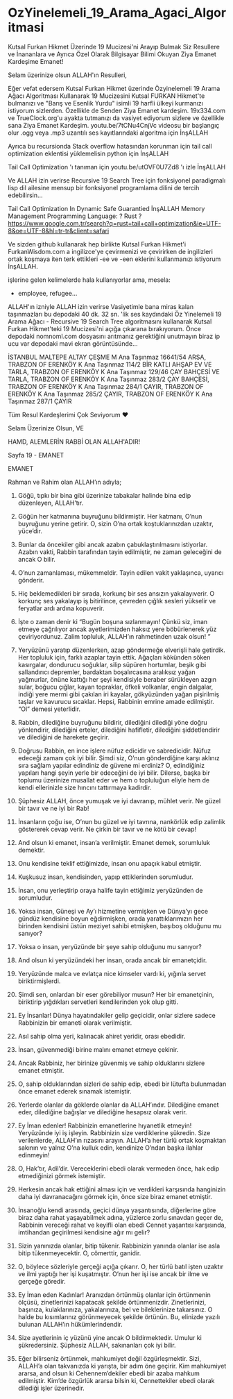 # OzYinelemeli_19_Arama_Agaci_Algoritmasi

Kutsal Furkan Hikmet Üzerinde 19 Mucizesi'ni Arayıp Bulmak Siz Resullere ve İnananlara ve Ayrıca Özel Olarak Bilgisayar Bilimi Okuyan Ziya Emanet Kardeşime Emanet!

Selam üzerinize olsun ALLAH'ın Resulleri,

Eğer vefat edersem Kutsal Furkan Hikmet üzerinde Özyinelemeli 19 Arama Ağacı Algoritması Kullanarak 19 Mucizesini Kutsal FURKAN Hikmet'te bulmanızı ve "Barış ve Esenlik Yurdu" isimli 19 harfli ülkeyi kurmanızı istiyorum sizlerden. Özellikle de Senden Ziya Emanet kardeşim. 19x334.com ve TrueClock.org'u ayakta tutmanızı da vasiyet ediyorum sizlere ve özellikle sana Ziya Emanet Kardeşim. youtu.be/7tCNu4CnjVc videosu bir başlangıç olur .ogg veya .mp3 uzantılı ses kayıtlarındaki algoritma için İnşALLAH

Ayrıca bu recursionda Stack overflow hatasından korunman için tail call optimization eklentisi yüklemelisin python için İnşALLAH

Tail Call Optimization 'ı tanıman için youtu.be/utOVF0U7Zd8 'ı izle İnşALLAH

Ve ALLAH izin verirse Recursive 19 Search Tree için fonksiyonel paradigmalı lisp dil ailesine mensup bir fonksiyonel programlama dilini de tercih edebilirsin...

Tail Call Optimization In Dynamic Safe Guarantied İnşALLAH Memory Management Programming Language: ? Rust ?
https://www.google.com.tr/search?q=rust+tail+call+optimization&ie=UTF-8&oe=UTF-8&hl=tr-tr&client=safari

Ve sizden github kullanarak hep birlikte Kutsal Furkan Hikmet'i FurkanWisdom.com a ingilizce'ye çevirmenizi ve çevirirken de ingilizleri ortak koşmaya iten terk ettikleri -ee ve -een eklerini kullanmanızı istiyorum İnşALLAH.

işlerine gelen kelimelerde hala kullanıyorlar ama, mesela:
- employee, refugee...

ALLAH'ın izniyle ALLAH izin verirse Vasiyetimle bana miras kalan taşınmazları bu depodaki 40 dk. 32 sn. 'lik ses kaydındaki Öz Yinelemeli 19 Arama Ağacı - Recursive 19 Search Tree algoritmasını kullanarak Kutsal Furkan Hikmet'teki 19 Mucizesi'ni açığa çıkarana bırakıyorum. Önce depodaki nomnoml.com dosyasını arıtmanız gerektiğini unutmayın biraz ip ucu var depodaki mavi ekran görüntüsünde...

İSTANBUL MALTEPE ALTAY ÇEŞME M Ana Taşınmaz 16641/54 ARSA,
TRABZON OF ERENKÖY K Ana Taşınmaz 114/2 BİR KATLI AHŞAP EV VE TARLA,
TRABZON OF ERENKÖY K Ana Taşınmaz 129/46 ÇAY BAHÇESİ VE TARLA,
TRABZON OF ERENKÖY K Ana Taşınmaz 283/2 ÇAY BAHÇESİ,
TRABZON OF ERENKÖY K Ana Taşınmaz 284/1 ÇAYIR,
TRABZON OF ERENKÖY K Ana Taşınmaz 285/2 ÇAYIR,
TRABZON OF ERENKÖY K Ana Taşınmaz 287/1 ÇAYIR

Tüm Resul Kardeşlerimi Çok Seviyorum ❤️

Selam Üzerinize Olsun, VE

HAMD, ALEMLERİN RABBİ OLAN ALLAH'ADIR!

Sayfa 19 - EMANET
 
EMANET 
 
Rahman ve Rahim olan ALLAH’ın adıyla; 
 
1. Göğü, tıpkı bir bina gibi üzerinize tabakalar halinde bina edip düzenleyen, ALLAH’tır. 
 
2. Göğün her katmanına buyruğunu bildirmiştir. Her katmanı, O’nun buyruğunu yerine getirir. O, sizin O’na ortak koştuklarınızdan uzaktır, yüce’dir. 
 
3. Bunlar da öncekiler gibi ancak azabın çabuklaştırılmasını istiyorlar. Azabın vakti, Rabbin tarafından tayin edilmiştir, ne zaman geleceğini de ancak O bilir. 
 
4. O’nun zamanlaması, mükemmeldir. Tayin edilen vakit yaklaşınca, uyarıcı gönderir. 
 
5. Hiç beklemedikleri bir sırada, korkunç bir ses ansızın yakalayıverir. O korkunç ses yakalayıp iş bitirilince, çevreden çığlık sesleri yükselir ve feryatlar ardı ardına kopuverir. 
 
6. İşte o zaman denir ki “Bugün boşuna sızlanmayın! Çünkü siz, iman etmeye çağrılıyor ancak ayetlerimizden haksız yere böbürlenerek yüz çeviriyordunuz. Zalim topluluk, ALLAH’ın rahmetinden uzak olsun! ” 
 
7. Yeryüzünü yaratıp düzenlerken, azap göndermeğe elverişli hale getirdik. Her topluluk için, farklı azaplar tayin ettik. Ağaçları kökünden söken kasırgalar, dondurucu soğuklar, silip süpüren hortumlar, beşik gibi sallandırıcı depremler, bardaktan boşalırcasına aralıksız yağan yağmurlar, önüne kattığı her şeyi kendisiyle beraber sürükleyen azgın sular, boğucu çığlar, kayan topraklar, öfkeli volkanlar, engin dalgalar, indiği yere mermi gibi çakılan iri kayalar, gökyüzünden yağan pişirilmiş taşlar ve kavurucu sıcaklar. Hepsi, Rabbinin emrine amade edilmiştir. “Ol” demesi yeterlidir. 
 
8. Rabbin, dilediğine buyruğunu bildirir, dilediğini dilediği yöne doğru yönlendirir, dilediğini erteler, dilediğini hafifletir, dilediğini şiddetlendirir ve dilediğini de harekete geçirir. 
 
9. Doğrusu Rabbin, en ince işlere nüfuz edicidir ve sabredicidir. Nüfuz edeceği zamanı çok iyi bilir. Şimdi siz, O’nun gönderdiğine karşı aklınız sıra sağlam yapılar edindiniz de güvene mi erdiniz? O, edindiğiniz yapıları hangi şeyin yerle bir edeceğini de iyi bilir. Dilerse, başka bir toplumu üzerinize musallat eder ve hem o topluluğun eliyle hem de kendi ellerinizle size hıncını tattırmaya kadirdir. 
 
10. Şüphesiz ALLAH, önce yumuşak ve iyi davranıp, mühlet verir. Ne güzel bir tavır ve ne iyi bir Rab! 
 
11. İnsanların çoğu ise, O’nun bu güzel ve iyi tavrına, nankörlük edip zalimlik göstererek cevap verir. Ne çirkin bir tavır ve ne kötü bir cevap! 
 
12. And olsun ki emanet, insan’a verilmiştir. Emanet demek, sorumluluk demektir. 
 
13. Onu kendisine teklif ettiğimizde, insan onu apaçık kabul etmiştir. 
 
14. Kuşkusuz insan, kendisinden, yapıp ettiklerinden sorumludur. 
 
15. İnsan, onu yerleştirip oraya halife tayin ettiğimiz yeryüzünden de sorumludur. 
 
16. Yoksa insan, Güneşi ve Ay’ı hizmetine vermişken ve Dünya’yı gece gündüz kendisine boyun eğdirmişken, orada yarattıklarımızın her birinden kendisini üstün meziyet sahibi etmişken, başıboş olduğunu mu sanıyor? 
 
17. Yoksa o insan, yeryüzünde bir şeye sahip olduğunu mu sanıyor? 
 
18. And olsun ki yeryüzündeki her insan, orada ancak bir emanetçidir. 
 
19. Yeryüzünde malca ve evlatça nice kimseler vardı ki, yığınla servet biriktirmişlerdi. 
 
20. Şimdi sen, onlardan bir eser görebiliyor musun? Her bir emanetçinin, biriktirip yığdıkları servetleri kendilerinden yok olup gitti. 
 
21. Ey İnsanlar! Dünya hayatındakiler gelip geçicidir, onlar sizlere sadece Rabbinizin bir emaneti olarak verilmiştir. 
 
22. Asıl sahip olma yeri, kalınacak ahiret yeridir, orası ebedidir. 
 
23. İnsan, güvenmediği birine malını emanet etmeye çekinir. 
 
24. Ancak Rabbiniz, her birinize güvenmiş ve sahip olduklarını sizlere emanet etmiştir. 
 
25. O, sahip olduklarından sizleri de sahip edip, ebedi bir lütufta bulunmadan önce emanet ederek sınamak istemiştir. 
 
26. Yerlerde olanlar da göklerde olanlar da ALLAH’ındır. Dilediğine emanet eder, dilediğine bağışlar ve dilediğine hesapsız olarak verir. 
 
27. Ey İman edenler! Rabbinizin emanetlerine hıyanetlik etmeyin! Yeryüzünde iyi iş işleyin. Rabbinizin size verdiklerine şükredin. Size verilenlerde, ALLAH’ın rızasını arayın. ALLAH’a her türlü ortak koşmaktan sakının ve yalnız O’na kulluk edin, kendinize O’ndan başka ilahlar edinmeyin! 
 
28. O, Hak’tır, Adil’dir. Vereceklerini ebedi olarak vermeden önce, hak edip etmediğinizi görmek istemiştir. 
 
29. Herkesin ancak hak ettiğini alması için ve verdikleri karşısında hanginizin daha iyi davranacağını görmek için, önce size biraz emanet etmiştir. 
 
30. İnsanoğlu kendi arasında, geçici dünya yaşantısında, diğerlerine göre biraz daha rahat yaşayabilmek adına, yüzlerce zorlu sınavdan geçer de, Rabbinin vereceği rahat ve keyifli olan ebedi Cennet yaşantısı karşısında, imtihandan geçirilmesi kendisine ağır mı gelir? 
 
31. Sizin yanınızda olanlar, bitip tükenir. Rabbinizin yanında olanlar ise asla bitip tükenmeyecektir. O, cömerttir, ganidir. 
 
32. O, böylece sözleriyle gerçeği açığa çıkarır. O, her türlü batıl işten uzaktır ve ilmi yaptığı her işi kuşatmıştır. O’nun her işi ise ancak bir ilme ve gerçeğe göredir. 
 
33. Ey İman eden Kadınlar! Aranızdan örtünmüş olanlar için örtünmenin ölçüsü, zinetlerinizi kapatacak şekilde örtünmenizdir. Zinetlerinizi, başınıza, kulaklarınıza, yakalarınıza, bel ve bileklerinize takarsınız. O halde bu kısımlarınız görünmeyecek şekilde örtünün. Bu, elinizde yazılı bulunan ALLAH’ın hükümlerindendir. 
 
34. Size ayetlerinin iç yüzünü yine ancak O bildirmektedir. Umulur ki şükredersiniz. Şüphesiz ALLAH, sakınanları çok iyi bilir. 
 
35. Eğer bilirseniz örtünmek, mahkumiyet değil özgürleşmektir. Sizi, ALLAH’a olan takvanızda ki yarışta, bir adım öne geçirir. Kim mahkumiyet ararsa, and olsun ki Cehennem’dekiler ebedi bir azaba mahkum edilmiştir. Kim’de özgürlük ararsa bilsin ki, Cennettekiler ebedi olarak dilediği işler üzerinedir.


